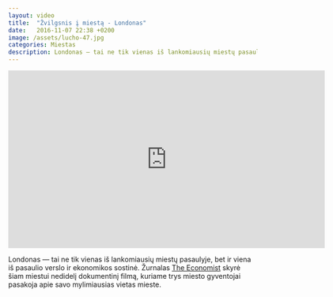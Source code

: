 ```yaml
---
layout: video
title:  "Žvilgsnis į miestą - Londonas"
date:   2016-11-07 22:38 +0200
image: /assets/lucho-47.jpg
categories: Miestas
description: Londonas — tai ne tik vienas iš lankomiausių miestų pasaulyje, bet ir viena iš pasaulio verslo ir ekonomikos sostinė.
---
```

<div class="video-container">
<iframe width="640" height="360" src="https://www.youtube.com/embed/_B-FDiitAOE" frameborder="0" allowfullscreen controls></iframe>
</div>

<p class="italic">Londonas — tai ne tik vienas iš lankomiausių miestų pasaulyje, bet ir viena iš pasaulio verslo ir ekonomikos sostinė. Žurnalas <a href="http://www.economist.com" target="_blank">The Economist</a> skyrė šiam miestui nedidelį dokumentinį filmą, kuriame trys miesto gyventojai pasakoja apie savo mylimiausias vietas mieste.</p>
